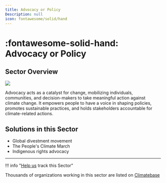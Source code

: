```yaml
---
title: Advocacy or Policy
Description: null
icon: fontawesome/solid/hand
---
```

# :fontawesome-solid-hand: Advocacy or Policy

## Sector Overview

![](/img/advocacy-and-policy.jpg)

Advocacy acts as a catalyst for change, mobilizing individuals, communities, and decision-makers to take meaningful action against climate change. It empowers people to have a voice in shaping policies, promotes sustainable practices, and holds stakeholders accountable for climate-related actions.

## Solutions in this Sector

* Global divestment movement
* The People's Climate March
* Indigenous rights advocacy

- - -

!!! info "[Help us](../../contribute) track this Sector"

Thousands of organizations working in this sector are listed on [Climatebase](https://climatebase.org/organizations)